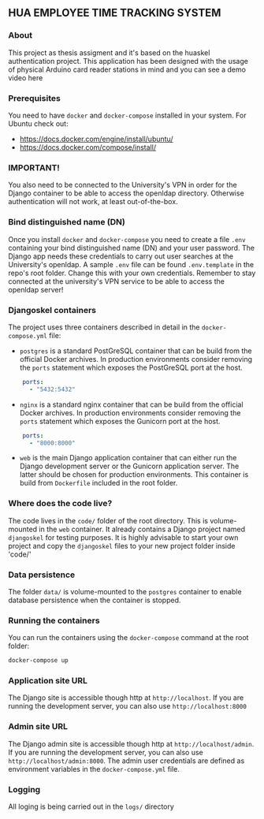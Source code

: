 ## HUA EMPLOYEE TIME TRACKING SYSTEM

### About
This project as thesis assigment and it's based on the huaskel authentication project. This application has been designed with the usage of physical Arduino card reader stations in mind and you can see a demo video here

### Prerequisites
You need to have `docker` and `docker-compose` installed in your system. For Ubuntu check out:

- https://docs.docker.com/engine/install/ubuntu/
- https://docs.docker.com/compose/install/

### IMPORTANT!
You also need to be connected to the University's VPN in order for the Django container to be able to access the openldap directory. Otherwise authentication will not work, at least out-of-the-box.

### Bind distinguished name (DN)
Once you install `docker` and `docker-compose` you need to create a file `.env` containing your bind distinguished name (DN) and your user password. The Django app needs these credentials to carry out user searches at the University's openldap. A sample `.env` file can be found `.env.template` in the repo's root folder. Change this with your own credentials. Remember to stay connected at the university's VPN service to be able to access the openldap server!

### Djangoskel containers
The project uses three containers described in detail in the `docker-compose.yml` file:

- `postgres` is a standard PostGreSQL container that can be build from the official Docker archives. In production environments consider removing the `ports` statement which exposes the PostGreSQL port at the host.

```yaml
    ports:
      - "5432:5432"
```

- `nginx` is a standard nginx container that can be build from the official Docker archives. In production environments consider removing the `ports` statement which exposes the Gunicorn port at the host.

```yaml
    ports:
      - "8000:8000"
```

- `web` is the main Django application container that can either run the Django development server or the Gunicorn application server. The latter should be chosen for production environments. This container is build from  `Dockerfile` included in the root folder.


### Where does the code live?

The code lives in the `code/` folder of the root directory. This is volume-mounted in the `web` container. It already contains a Django project named `djangoskel` for testing purposes. It is highly advisable to start your own project and copy the `djangoskel` files to your new project folder inside 'code/'

### Data persistence

The folder `data/` is volume-mounted to the `postgres` container to enable database persistence when the container is stopped.

### Running the containers

You can run the containers using the `docker-compose` command at the root folder:

```bash
docker-compose up
```


### Application site URL 

The Django site is accessible though http at `http://localhost`. If you are running the development server, you can also use `http://localhost:8000`

### Admin site URL

The Django admin site is accessible though http at `http://localhost/admin`. If you are running the development server, you can also use `http://localhost/admin:8000`. The admin user credentials are defined as environment variables in the `docker-compose.yml` file.


### Logging

All loging is being carried out in the `logs/` directory








